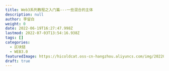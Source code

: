 ```yaml
---
title: Web3系列教程之入门篇---一些混合的主体
description: null
author: 李留白
weight: 0
date: 2022-06-19T16:27:47.998Z
lastmod: 2022-07-03T13:54:16.938Z
tags: []
categories:
  - 区块链
  - WEB3.0
featuredImage: https://hicoldcat.oss-cn-hangzhou.aliyuncs.com/img/20220703215340.png
draft: true
---
```

